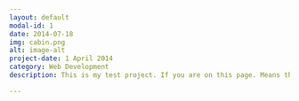 ```yaml
---
layout: default
modal-id: 1
date: 2014-07-18
img: cabin.png
alt: image-alt
project-date: 1 April 2014
category: Web Development
description: This is my test project. If you are on this page. Means the site is up and running.

---
```

